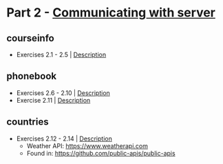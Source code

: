 # Part 2 - [Communicating with server](https://fullstackopen.com/en/part2)

## courseinfo
- Exercises 2.1 - 2.5 | [Description](https://fullstackopen.com/en/part2/rendering_a_collection_modules#exercises-2-1-2-5)

## phonebook
- Exercises 2.6 - 2.10 | [Description](https://fullstackopen.com/en/part2/forms#exercises-2-6-2-10)
- Exercise 2.11 | [Description](https://fullstackopen.com/en/part2/getting_data_from_server#exercises-2-11-2-14)

## countries
- Exercises 2.12 - 2.14 | [Description](https://fullstackopen.com/en/part2/getting_data_from_server#exercises-2-11-2-14)
  - Weather API: https://www.weatherapi.com
  - Found in: https://github.com/public-apis/public-apis
